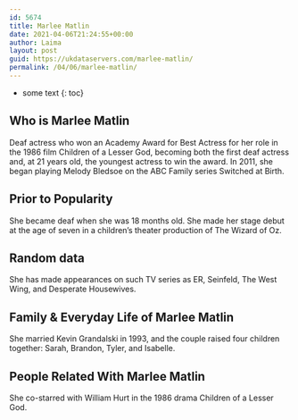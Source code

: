 ```yaml
---
id: 5674
title: Marlee Matlin
date: 2021-04-06T21:24:55+00:00
author: Laima
layout: post
guid: https://ukdataservers.com/marlee-matlin/
permalink: /04/06/marlee-matlin/
---
```


* some text
{: toc}


## Who is Marlee Matlin
                  
                  
                  
Deaf actress who won an Academy Award for Best Actress for her role in the 1986 film Children of a Lesser God, becoming both the first deaf actress and, at 21 years old, the youngest actress to win the award. In 2011, she began playing Melody Bledsoe on the ABC Family series Switched at Birth. 
                  
              
            
              
            
                
                
                
## Prior to Popularity
                  
                  
                  
She became deaf when she was 18 months old. She made her stage debut at the age of seven in a children&#8217;s theater production of The Wizard of Oz.
                  
              
            
              
            
                
                
                
## Random data
                  
                  
                  
She has made appearances on such TV series as ER, Seinfeld, The West Wing, and Desperate Housewives. 
                  
              
            
              
            
                
                
                
## Family & Everyday Life of Marlee Matlin
                  
                  
                  
She married Kevin Grandalski in 1993, and the couple raised four children together: Sarah, Brandon, Tyler, and Isabelle.
                  
              
            
              
            
                
                
                
## People Related With Marlee Matlin
                  
                  
                  
She co-starred with William Hurt in the 1986 drama Children of a Lesser God.
                  
              
            
              
            
                
              
            
              
              
            
            
              
            
          
          
          